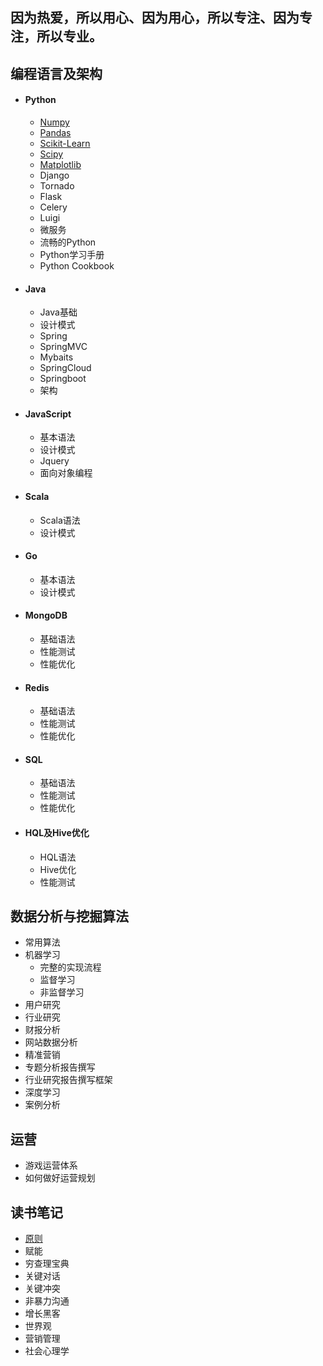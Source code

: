 ## 因为热爱，所以用心、因为用心，所以专注、因为专注，所以专业。

##  编程语言及架构
* #### Python
    * [Numpy](base/notes/numpy_info.md)
    * [Pandas](base/notes/pandas_info.md)
    * [Scikit-Learn](base/notes/sklearn_info.md)
    * [Scipy](base/notes/scipy_info.md)
    * [Matplotlib](base/notes/matplotlin_info.md)
    * Django
    * Tornado
    * Flask
    * Celery
    * Luigi
    * 微服务
    * 流畅的Python
    * Python学习手册
    * Python Cookbook

* #### Java
    * Java基础
    * 设计模式
    * Spring
    * SpringMVC
    * Mybaits
    * SpringCloud
    * Springboot
    * 架构
* #### JavaScript
    * 基本语法
    * 设计模式
    * Jquery
    * 面向对象编程

* #### Scala
    * Scala语法
    * 设计模式
* #### Go
    * 基本语法
    * 设计模式
* #### MongoDB
    * 基础语法
    * 性能测试
    * 性能优化
* #### Redis
    * 基础语法
    * 性能测试
    * 性能优化
* #### SQL
    * 基础语法
    * 性能测试
    * 性能优化
* #### HQL及Hive优化
    * HQL语法
    * Hive优化
    * 性能测试

##  数据分析与挖掘算法
  * 常用算法
  * 机器学习
    - 完整的实现流程
    - 监督学习
    - 非监督学习
  * 用户研究
  * 行业研究
  * 财报分析
  * 网站数据分析
  * 精准营销
  * 专题分析报告撰写
  * 行业研究报告撰写框架
  * 深度学习
  * 案例分析

##  运营
  * 游戏运营体系
  * 如何做好运营规划

## 读书笔记
  * [原则](base/books/principle.md)
  * 赋能
  * 穷查理宝典
  * 关键对话
  * 关键冲突
  * 非暴力沟通
  * 增长黑客
  * 世界观
  * 营销管理
  * 社会心理学
